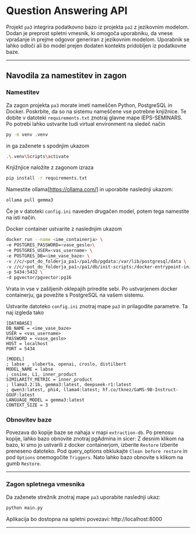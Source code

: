 # Question Answering API

Projekt `pa3` integrira podatkovno bazo iz projekta `pa2` z jezikovnim modelom.
Dodan je preprost spletni vmesnik, ki omogoča uporabniku, da vnese vprašanje in prejme odgovor generiran z jezikovnim modelom.
Uporabnik se lahko odloči ali bo model prejen dodaten kontekts pridobljen iz podatkovne baze.

---

## Navodila za namestitev in zagon

### Namestitev

Za zagon projekta `pa3` morate imeti nameščen Python, PostgreSQL in Docker. Poskrbite, da so na sistemu nameščene vse potrebne knjižnice. Te dobite v datoteki `requirements.txt` znotraj glavne mape IEPS-SEMINARS. Po potrebi lahko ustvarite tudi virtual environment na sledeč način

```bash
py -m venv .venv
```
in ga zaženete s spodnjim ukazom
```bash
.\.venv\Scripts\activate
```
Knjižnjice naložite z zagonom izraza 
```bash
pip install -r requirements.txt
```
Namestite ollama[https://ollama.com/] in uporabite naslednji ukazom:
```bash
ollama pull gemma3
```
Če je v datoteki `config.ini` naveden drugačen model, potem tega namestite na isti način.

Docker container ustvarite z naslednjim ukazom
```bash
docker run --name <ime_containerja> \
-e POSTGRES_PASSWORD=<vase_geslo>\
-e POSTGRES_USER=<vas_username> \
-e POSTGRES_DB=<ime_vase_baze> \
-v //c/<pot_do_folderja_pa1>/pa1/db/pgdata:/var/lib/postgresql/data \
-v //c/<pot_do_folderja_pa1>/pa1/db/init-scripts:/docker-entrypoint-initdb.d \
-p 5434:5432 \
-d pgvector/pgvector:pg16
```
Vrata in vse v zašiljenih oklepajih priredite sebi.
Po ustvarjenem docker containerju, ga povežite s PostgreSQL na vašem sistemu.

Ustvarite datoteko `config.ini` znotraj mape `pa3` in prilagodite parametre. Ta naj izgleda tako
```
[DATABASE]
DB_NAME = <ime_vase_baze>
USER = <vas_username>
PASSWORD = <vase_geslo>
HOST = localhost
PORT = 5434

[MODEL]
; labse , sloberta, openai, croslo, distilbert
MODEL_NAME = labse
; cosine, L1, inner_product
SIMILARITY_METRIC = inner_product
; llama3.2:1b, gemma3:latest, deepseek-r1:latest
; qwen3:latest, phi4, llama4:latest; hf.co/tknez/GaMS-9B-Instruct-GGUF:latest
LANGUAGE_MODEL = gemma3:latest
CONTEXT_SIZE = 3
```

### Obnovitev baze
Povezava do kopije baze se nahaja v mapi `extraction-db`.
Po prenosu kopije, lahko bazo obnovite znotraj pgAdmina in sicer:
Z desnim klikom na bazo, ki smo jo ustvarili z docker containerjom, izberite `Restore`
Izberite preneseno datoteko. Pod query_options obklukajte `Clean before restore` in pod `Options` onemogočite `Triggers`.
Nato lahko bazo obnovite s klikom na gumb `Restore`.

---

### Zagon spletnega vmesnika

Da zaženete strežnik znotraj mape `pa3` uporabite naslednji ukaz:

```bash
python main.py
```

Aplikacija bo dostopna na spletni povezavi:
http://localhost:8000

---
